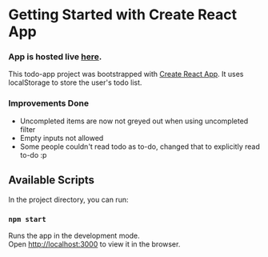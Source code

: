 # Getting Started with Create React App
### App is hosted live [here](https://oranges-todo-app.netlify.app/).
This todo-app project was bootstrapped with [Create React App](https://github.com/facebook/create-react-app). It uses localStorage to store the user's todo list.

### Improvements Done 
- Uncompleted items are now not greyed out when using uncompleted filter
- Empty inputs not allowed
- Some people couldn't read todo as to-do, changed that to explicitly read to-do :p

## Available Scripts

In the project directory, you can run:

### `npm start`

Runs the app in the development mode.\
Open [http://localhost:3000](http://localhost:3000) to view it in the browser.

